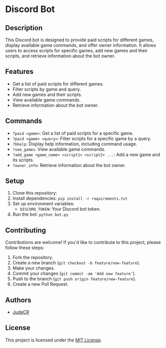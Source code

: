 # Discord Bot

## Description
This Discord bot is designed to provide paid scripts for different games, display available game commands, and offer owner information. It allows users to access scripts for specific games, add new games and their scripts, and retrieve information about the bot owner.

## Features
- Get a list of paid scripts for different games.
- Filter scripts by game and query.
- Add new games and their scripts.
- View available game commands.
- Retrieve information about the bot owner.

## Commands
- `?paid <game>`: Get a list of paid scripts for a specific game.
- `?paid <game> <query>`: Filter scripts for a specific game by a query.
- `?bhelp`: Display help information, including command usage.
- `?see_games`: View available game commands.
- `?add_game <game_name> <script1> <script2> ...`: Add a new game and its scripts.
- `?owner_info`: Retrieve information about the bot owner.

## Setup
1. Clone this repository:
2. Install dependencies: `pip install -r requirements.txt`
3. Set up environment variables:
   - `DISCORD_TOKEN`: Your Discord bot token.
4. Run the bot: `python bot.py`

## Contributing
Contributions are welcome! If you'd like to contribute to this project, please follow these steps:
1. Fork the repository.
2. Create a new branch (`git checkout -b feature/new-feature`).
3. Make your changes.
4. Commit your changes (`git commit -am 'Add new feature'`).
5. Push to the branch (`git push origin feature/new-feature`).
6. Create a new Pull Request.

## Authors
- [JudeCR](https://github.com/JudeCR)

## License
This project is licensed under the [MIT License](https://github.com/JudeCR/paidscript/blob/main/LICENSE).
